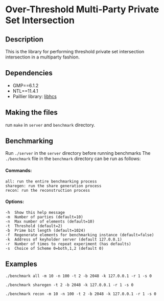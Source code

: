 # Over-Threshold Multi-Party Private Set Intersection

## Description
This is the library for performing threshold private set intersection intersection in a multiparty fashion. 

## Dependencies
* GMP==6.1.2
* NTL==11.4.1
* Paillier library: [libhcs](https://github.com/tiehuis/libhcs)


## Making the files
run ```make``` in ```server``` and ```benchmark``` directory.

## Benchmarking

Run ```./server``` in the ```server``` directory before running benchmarks
The ```./benchmark``` file in the ```benchmark``` directory can be run as follows:

#### Commands:  
	all: run the entire benchmarking process  
	sharegen: run the share generation process  
	recon: run the reconstruction process  
#### Options:  
    -h	Show this help message  
	-m	Number of parties (default=10)  
	-n	Max number of elements (default=10)  
	-t	Threshold (default=2)  
	-b	Prime bit length (default=1024)  
	-f	Regenerate elements for benchmarking instance (default=false)  
	-k	Address of keyholder server (default 127.0.0.1)  
	-r	Number of times to repeat experiment (has defaults)  
	-s	Choice of Scheme 0=both,1,2 (default 0)   

## Examples
```./benchmark all -m 10 -n 100 -t 2 -b 2048 -k 127.0.0.1 -r 1 -s 0```

```./benchmark sharegen -t 2 -b 2048 -k 127.0.0.1 -r 1 -s 0```

```./benchmark recon -m 10 -n 100 -t 2 -b 2048 -k 127.0.0.1 -r 1 -s 0```

